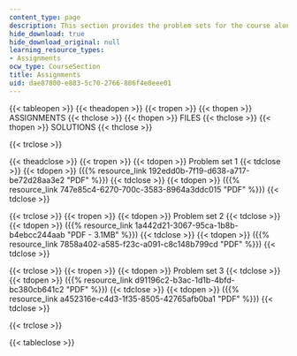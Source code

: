 ```yaml
---
content_type: page
description: This section provides the problem sets for the course along with solutions.
hide_download: true
hide_download_original: null
learning_resource_types:
- Assignments
ocw_type: CourseSection
title: Assignments
uid: dae87800-e883-5c70-2766-886f4e8eee01
---
```


{{< tableopen >}}
{{< theadopen >}}
{{< tropen >}}
{{< thopen >}}
ASSIGNMENTS
{{< thclose >}}
{{< thopen >}}
FILES
{{< thclose >}}
{{< thopen >}}
SOLUTIONS
{{< thclose >}}

{{< trclose >}}

{{< theadclose >}}
{{< tropen >}}
{{< tdopen >}}
Problem set 1
{{< tdclose >}}
{{< tdopen >}}
({{% resource_link 192edd0b-7f19-d638-a717-be72d28aa3e2 "PDF" %}})
{{< tdclose >}}
{{< tdopen >}}
({{% resource_link 747e85c4-6270-700c-3583-8964a3ddc015 "PDF" %}})
{{< tdclose >}}

{{< trclose >}}
{{< tropen >}}
{{< tdopen >}}
Problem set 2
{{< tdclose >}}
{{< tdopen >}}
({{% resource_link 1a442d21-3067-95ca-1b8b-b4ebcc244aab "PDF - 3.1MB" %}})
{{< tdclose >}}
{{< tdopen >}}
({{% resource_link 7858a402-a585-f23c-a091-c8c148b799cd "PDF" %}})
{{< tdclose >}}

{{< trclose >}}
{{< tropen >}}
{{< tdopen >}}
Problem set 3
{{< tdclose >}}
{{< tdopen >}}
({{% resource_link d91196c2-b3ac-1d1b-4bfd-bc380cb641c2 "PDF" %}})
{{< tdclose >}}
{{< tdopen >}}
({{% resource_link a452316e-c4d3-1f35-8505-42765afb0ba1 "PDF" %}})
{{< tdclose >}}

{{< trclose >}}

{{< tableclose >}}